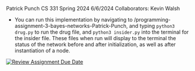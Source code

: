 Patrick Punch
CS 331 Spring 2024
6/6/2024
Collaborators: Kevin Walsh

* You can run this implementation by navigating to /programming-assignment-3-bayes-networks-Patrick-Punch, and typing `python3 drug.py` to run the drug file, and `python3 insider.py` into the terminal for the insider file. These files when run will display to the terminal the status of the network before and after initialization, as well as after instantiation of a node.

[![Review Assignment Due Date](https://classroom.github.com/assets/deadline-readme-button-24ddc0f5d75046c5622901739e7c5dd533143b0c8e959d652212380cedb1ea36.svg)](https://classroom.github.com/a/v-9ldGdo)
